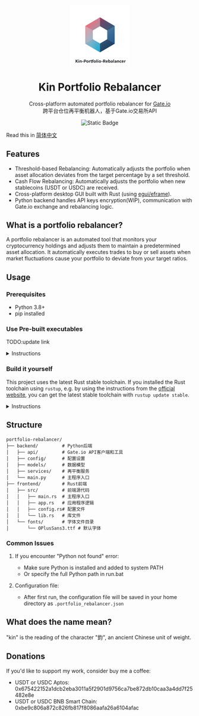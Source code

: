 <h3 align="center">
  <img
    alt="Image of a colorful hollow hexagon as the logo of this program"
    title="Kin"
    height="160"
    src="assets/kin_logo3.png"
  />
</h3>

<div align="center">
  <h1>Kin Portfolio Rebalancer</h1>
</div>

<p align="center">Cross-platform automated portfolio rebalancer for <a href="https://gate.io/">Gate.io</a><br>跨平台仓位再平衡机器人，基于Gate.io交易所API</p>

<p align="center">
<img alt="Static Badge" src="https://img.shields.io/badge/license-MIT-blue">
</p>


Read this in [简体中文](https://github.com/btxLithium/Kin-Portfolio-Rebalancer/blob/main/docs/README.Hans.md)

## Features

- Threshold-based Rebalancing: Automatically adjusts the portfolio when asset allocation deviates from the target percentage by a set threshold.
- Cash Flow Rebalancing: Automatically adjusts the portfolio when new stablecoins (USDT or USDC) are received.
- Cross-platform desktop GUI built with Rust (using [egui/eframe](https://github.com/emilk/egui)).
- Python backend handles API keys encryption(WIP), communication with Gate.io exchange and rebalancing logic.

## What is a portfolio rebalancer?

A portfolio rebalancer is an automated tool that monitors your cryptocurrency holdings and adjusts them to maintain a predetermined asset allocation. 
It automatically executes trades to buy or sell assets when market fluctuations cause your portfolio to deviate from your target ratios.

## Usage

### Prerequisites

- Python 3.8+
- pip installed

### Use Pre-built executables
TODO:update link
<details>
<summary>Instructions</summary>

1. Download([releases page](https://github.com/jtroo/kanata/releases)) and extract the zip file to any directory

2. Install Python dependencies
   ```
   pip install -r requirements.txt
   ```

3. Launch the application
   - Windows: Double-click `run.bat` or `frontend\target\release\kin-portfolio-rebalancer-gui.exe`
   - Mac/Linux: Run `./run.sh` in a terminal

</details>

### Build it yourself

This project uses the latest Rust stable toolchain. If you installed the
Rust toolchain using `rustup`, e.g. by using the instructions from the
[official website](https://www.rust-lang.org/learn/get-started),
you can get the latest stable toolchain with `rustup update stable`.

<details>
<summary>Instructions</summary>

Build yourself in Linux:

    git clone https://github.com/btxLithium/Kin-Portfolio-Rebalancer 
    cd Kin-Portfolio-Rebalancer
    cd frontend
    cargo build --release


Build yourself in Windows:

    git clone https://github.com/btxLithium/Kin-Portfolio-Rebalancer
    cd .\Kin-Portfolio-Rebalancer\frontend\
    cargo build --release

</details>


## Structure

```
portfolio-rebalancer/
├── backend/         # Python后端
│   ├── api/         # Gate.io API客户端和工具
│   ├── config/      # 配置设置
│   ├── models/      # 数据模型
│   ├── services/    # 再平衡服务
│   └── main.py      # 主程序入口
├── frontend/        # Rust前端
│   ├── src/         # 前端源代码
│   │   ├── main.rs  # 主程序入口
│   │   ├── app.rs   # 应用程序逻辑
│   │   ├── config.rs# 配置文件
│   │   └── lib.rs   # 库文件
│   └── fonts/       # 字体文件目录
│       └── OPlusSans3.ttf # 默认字体

```


### Common Issues

1. If you encounter "Python not found" error:
   - Make sure Python is installed and added to system PATH
   - Or specify the full Python path in run.bat

2. Configuration file:
   - After first run, the configuration file will be saved in your home directory as `.portfolio_rebalancer.json`




## What does the name mean?

"kin" is the reading of the character "鈞", an ancient Chinese unit of weight. 

## Donations

If you'd like to support my work, consider buy me a coffee:

- USDT or USDC Aptos:  
0x675422152a1dcb2eba3011a5f2901d9756ca7be872db10caa3a4dd7f25482e8e  
- USDT or USDC BNB Smart Chain:  
0xbe9c806a872c826fb817f8086aafa26a6104afac  